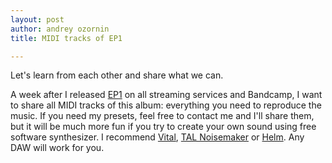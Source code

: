 ```yaml
---
layout: post
author: andrey ozornin
title: MIDI tracks of EP1

---
```


Let's learn from each other and share what we can.

A week after I released [EP1](/ep1) on all streaming services and Bandcamp, I want to share all MIDI tracks of this album: 
everything you need to reproduce the music. If you need my presets, feel free to contact me and I'll share them, 
but it will be much more fun if you try to create your own sound using free software synthesizer.
I recommend [Vital](https://vital.audio/), [TAL Noisemaker](https://tal-software.com/products/tal-noisemaker) or [Helm](https://tytel.org/helm/).
Any DAW will work for you.
